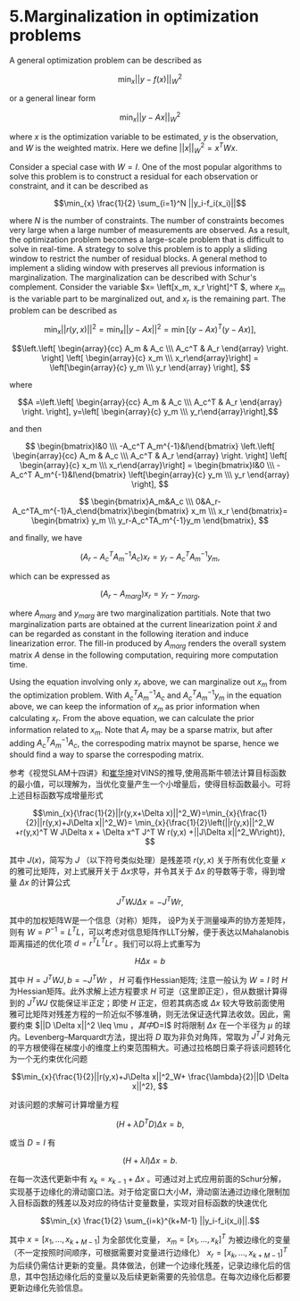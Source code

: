# 5.Marginalization in optimization problems
A general optimization problem can be described as

$$ \min_{x}{||y- f(x)||^2_W} $$

or a general linear form

$$\min_{x}{||y- Ax||^2_W} $$

where $x$ is the optimization variable to be estimated, $y$ is the observation, and $W$ is the weighted matrix. Here we define $||x||^2_W=x^T W x$.

Consider a special case with $W=I$. One of the most popular algorithms to solve this problem is to construct a residual for each observation or constraint, and it can be described as 

$$\min_{x} \frac{1}{2} \sum_{i=1}^N ||y_i-f_i(x_i)||$$

where $N$ is the number of constraints. The number of constraints becomes very large when a large number of measurements are observed. As a result, the optimization problem becomes a large-scale problem that is difficult to solve in real-time. A strategy to solve this problem is to apply a sliding window to restrict the number of residual blocks. A general method to implement a sliding window with preserves all previous information is marginalization. The marginalization can be described with Schur's complement. Consider the variable $x= \left[x_m, x_r \right]^T $, where $x_m$ is the variable part to be marginalized out, and $x_r$ is the remaining part. The problem can be described as

$$\min_{x}{||r(y,x)||^2}=\min_{x}{||y- Ax||^2}= \min \left[\left(y- Ax \right) ^T \left(y- Ax \right) \right],  $$

$$\left.\left[ \begin{array}{cc} A_m & A_c \\\ A_c^T & A_r \end{array} \right. \right] \left[ \begin{array}{c} x_m \\\ x_r\end{array}\right] = \left[\begin{array}{c} y_m \\\ y_r \end{array} \right],
$$

where 

$$A =\left.\left[ \begin{array}{cc} A_m & A_c \\\ A_c^T & A_r \end{array} \right. \right], y=\left[ \begin{array}{c} y_m \\\ y_r\end{array}\right],$$

and then

$$ \begin{bmatrix}I&0 \\\ -A_c^T A_m^{-1}&I\end{bmatrix} \left.\left[ \begin{array}{cc} A_m & A_c \\\ A_c^T & A_r \end{array} \right. \right] \left[ \begin{array}{c} x_m \\\ x_r\end{array}\right] = \begin{bmatrix}I&0 \\\ -A_c^T A_m^{-1}&I\end{bmatrix}  \left[\begin{array}{c} y_m \\\ y_r \end{array} \right],
$$

$$
\begin{bmatrix}A_m&A_c \\\ 0&A_r-A_c^TA_m^{-1}A_c\end{bmatrix}\begin{bmatrix} x_m \\\ x_r \end{bmatrix}= \begin{bmatrix} y_m \\\ y_r-A_c^TA_m^{-1}y_m \end{bmatrix},
$$

and finally, we have

$$ 
(A_r- A_c^T A_m^{-1} A_c ) x_r= y_r-A_c^TA_m^{-1} y_m,
$$

which can be expressed as

$$ 
(A_r- A_{marg} ) x_r= y_r-y_{marg},
$$

where $A_{marg}$ and $y_{marg}$ are two marginalization partitials. Note that two marginalization parts are obtained at the current linearization point $\hat x$ and can be regarded as constant in the following iteration and induce linearization error. The fill-in produced by $A_{marg}$ renders the overall system matrix $A$ dense in the following computation, requiring more computation time.

Using the equation involving only $x_r$ above, we can marginalize out $x_m$ from the optimization problem. With $A_c^T A_m^{-1} A_c$ and $A_c^TA_m^{-1} y_m$ in the equation above, we can keep the information of $x_m$ as prior information when calculating $x_r$. From the above equation, we can calculate the prior information related to $x_m$. Note that $A_r$ may be a sparse matrix, but after adding $A_c^T A_m^{-1} A_c$, the correspoding matrix maynot be sparse, hence we should find a way to sparse the correspoding matrix.

参考《视觉SLAM十四讲》和[崔华坤](https://github.com/StevenCui/VIO-Doc/blob/master/VINS%E8%AE%BA%E6%96%87%E6%8E%A8%E5%AF%BC%E5%8F%8A%E4%BB%A3%E7%A0%81%E8%A7%A3%E6%9E%90_V13_190317.pdf)对VINS的推导,使用高斯牛顿法计算目标函数的最小值，可以理解为，当优化变量产生一个小增量后，使得目标函数最小。可将上述目标函数写成增量形式

$$\min_{x}{\frac{1}{2}||r(y,x+\Delta x)||^2_W}=\min_{x}{\frac{1}{2}||r(y,x)+J\Delta x||^2_W}= \min_{x}{\frac{1}{2}\left(||r(y,x)||^2_W +r(y,x)^T W J\Delta x + \Delta x^T J^T W r(y,x)  +||J\Delta x||^2_W\right)}, $$

其中 $J(x)$，简写为 $J$ （以下符号类似处理）是残差项 $r(y,x)$ 关于所有优化变量 $x$ 的雅可比矩阵，对上式展开关于 $\Delta x$求导，并令其关于 $\Delta x$ 的导数等于零，得到增量 $\Delta x$ 的计算公式

$$J^TWJ\Delta x=-J^TWr, $$

其中的加权矩阵W是一个信息（对称）矩阵， 设P为关于测量噪声的协方差矩阵，则有 $W=P^{-1}=L^TL$，可以考虑对信息矩阵作LLT分解，便于表达以Mahalanobis距离描述的优化项 $d=r^T L^T Lr$ 。我们可以将上式重写为

$$H \Delta x = b$$

其中 $H=J^TWJ, b=-J^TWr$ ， $H$ 可看作Hessian矩阵; 注意一般认为 $W=I$ 时 $H$ 为Hessian矩阵。此外求解上述方程要求 $H$ 可逆（这里即正定），但从数据计算得到的 $J^TWJ$ 仅能保证半正定；即使 $H$ 正定，但若其病态或 $\Delta x$ 较大导致前面使用雅可比矩阵对残差方程的一阶近似不够准确，则无法保证迭代算法收敛。因此，需要约束 $||D \Delta x||^2 \leq \mu $，其中$D=I$ 时将限制 $\Delta x$ 在一个半径为 $\mu$ 的球内。Levenberg–Marquardt方法，提出将 $D$ 取为非负对角阵，常取为 $J^T J$ 对角元的平方根使得在梯度小的维度上约束范围稍大。可通过拉格朗日乘子将该问题转化为一个无约束优化问题

$$\min_{x}{\frac{1}{2}||r(y,x)+J\Delta x||^2_W+ \frac{\lambda}{2}||D \Delta x||^2}, $$

对该问题的求解可计算增量方程

$$\left(H+\lambda D^TD \right) \Delta x = b,$$

或当 $D=I$ 有

$$\left(H+\lambda I \right) \Delta x = b.$$

在每一次迭代更新中有 $x_k=x_{k-1}+\Delta x$ 。可通过对上式应用前面的Schur分解，实现基于边缘化的滑动窗口法。对于给定窗口大小$M$，滑动窗法通过边缘化限制加入目标函数的残差以及对应的待估计变量数量，实现对目标函数的快速优化

$$\min_{x} \frac{1}{2} \sum_{i=k}^{k+M-1} ||y_i-f_i(x_i)||.$$

其中 $x= \left[x_1,\dots, x_{k+M-1} \right]$ 为全部优化变量， $x_m = \left[x_1,\dots, x_{k} \right]^T$ 为被边缘化的变量（不一定按照时间顺序，可根据需要对变量进行边缘化） $x_r = \left[x_k,\dots, x_{k+M-1} \right]^T$ 为后续仍需估计更新的变量。具体做法，创建一个边缘化残差，记录边缘化后的信息，其中包括边缘化后的变量以及后续更新需要的先验信息。在每次边缘化后都要更新边缘化先验信息。
